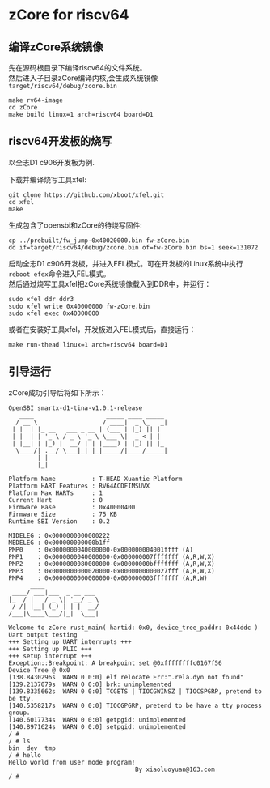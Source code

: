 # zCore for riscv64

## 编译zCore系统镜像

先在源码根目录下编译riscv64的文件系统。<br>
然后进入子目录zCore编译内核,会生成系统镜像`target/riscv64/debug/zcore.bin`

```
make rv64-image
cd zCore
make build linux=1 arch=riscv64 board=D1

```

## riscv64开发板的烧写
以全志D1 c906开发板为例.<br>

下载并编译烧写工具xfel:
```
git clone https://github.com/xboot/xfel.git
cd xfel
make
```

生成包含了opensbi和zCore的待烧写固件:
```
cp ../prebuilt/fw_jump-0x40020000.bin fw-zCore.bin
dd if=target/riscv64/debug/zcore.bin of=fw-zCore.bin bs=1 seek=131072
```

启动全志D1 c906开发板，并进入FEL模式。可在开发板的Linux系统中执行`reboot efex`命令进入FEL模式。<br>
然后通过烧写工具xfel把zCore系统镜像载入到DDR中，并运行：
```
sudo xfel ddr ddr3
sudo xfel write 0x40000000 fw-zCore.bin
sudo xfel exec 0x40000000
```

或者在安装好工具xfel，开发板进入FEL模式后，直接运行：
```
make run-thead linux=1 arch=riscv64 board=D1
```

## 引导运行

zCore成功引导后将如下所示：
```
OpenSBI smartx-d1-tina-v1.0.1-release
   ____                    _____ ____ _____
  / __ \                  / ____|  _ \_   _|
 | |  | |_ __   ___ _ __ | (___ | |_) || |
 | |  | | '_ \ / _ \ '_ \ \___ \|  _ < | |
 | |__| | |_) |  __/ | | |____) | |_) || |_
  \____/| .__/ \___|_| |_|_____/|____/_____|
        | |
        |_|

Platform Name          : T-HEAD Xuantie Platform
Platform HART Features : RV64ACDFIMSUVX
Platform Max HARTs     : 1
Current Hart           : 0
Firmware Base          : 0x40000400
Firmware Size          : 75 KB
Runtime SBI Version    : 0.2

MIDELEG : 0x0000000000000222
MEDELEG : 0x000000000000b1ff
PMP0    : 0x0000000040000000-0x000000004001ffff (A)
PMP1    : 0x0000000040000000-0x000000007fffffff (A,R,W,X)
PMP2    : 0x0000000080000000-0x00000000bfffffff (A,R,W,X)
PMP3    : 0x0000000000020000-0x0000000000027fff (A,R,W,X)
PMP4    : 0x0000000000000000-0x000000003fffffff (A,R,W)
      ____
 ____/ ___|___  _ __ ___
|_  / |   / _ \| '__/ _ \
 / /| |__| (_) | | |  __/
/___|\____\___/|_|  \___|

Welcome to zCore rust_main( hartid: 0x0, device_tree_paddr: 0x44ddc )
Uart output testing
+++ Setting up UART interrupts +++
+++ Setting up PLIC +++
+++ setup interrupt +++
Exception::Breakpoint: A breakpoint set @0xffffffffc0167f56 
Device Tree @ 0x0
[138.8430296s  WARN 0 0:0] elf relocate Err:".rela.dyn not found"
[139.2137079s  WARN 0 0:0] brk: unimplemented
[139.8335662s  WARN 0 0:0] TCGETS | TIOCGWINSZ | TIOCSPGRP, pretend to be tty.
[140.5358217s  WARN 0 0:0] TIOCGPGRP, pretend to be have a tty process group.
[140.6017734s  WARN 0 0:0] getpgid: unimplemented
[140.8971624s  WARN 0 0:0] setpgid: unimplemented
/ #
/ # ls
bin  dev  tmp
/ # hello
Hello world from user mode program!
                                   By xiaoluoyuan@163.com
/ # 

```

